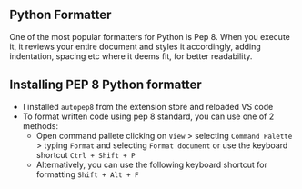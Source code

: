 ## Python Formatter

One of the most popular formatters for Python is Pep 8. When you execute it, it reviews your entire document and styles it accordingly, adding indentation, spacing etc where it deems fit, for better readability. 

## Installing PEP 8 Python formatter 

- I installed `autopep8` from the extension store and reloaded VS code 
- To format written code using pep 8 standard, you can use one of 2 methods:
  - Open command pallete clicking on `View` > selecting `Command Palette` > typing `Format` and selecting `Format document` or use the keyboard shortcut `Ctrl + Shift + P`
  - Alternatively, you can use the following keyboard shortcut for formatting `Shift + Alt + F`
